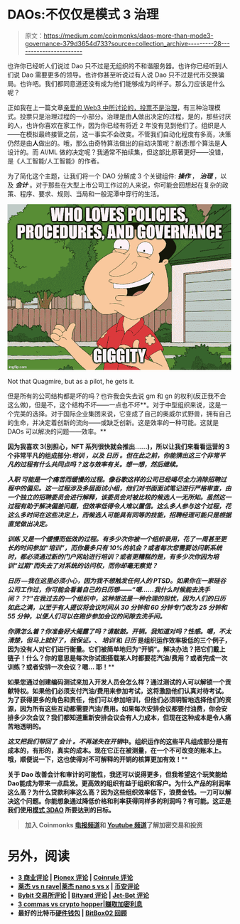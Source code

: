 # DAOs:不仅仅是模式 3 治理

> 原文：<https://medium.com/coinmonks/daos-more-than-mode3-governance-379d3654d733?source=collection_archive---------28----------------------->

也许你已经听人们说过 Dao 只不过是无组织的不和谐服务器。也许你已经听到人们说 Dao 需要更多的领导。也许你甚至听说过有人说 Dao 只不过是代币交换骗局。也许吧。我们都同意道还没有成为他们能够成为的样子。那么刀应该是什么呢？

正如我在上一篇文章[亲爱的 Web3 中所讨论的，投票不是治理](/coinmonks/dear-web3-voting-isnt-governance-a1417641f78d)，有三种治理模式。投票只是治理过程的一小部分。治理是由**人**做出决定的过程，是的，那些讨厌的人，也许你喜欢在家工作，因为你已经有将近 2 年没有见到他们了。组织是人——在模拟最终接管之前，这一事实不会改变。不管我们自动化程度有多高，决策仍然是由**人**做出的。哦，那么由奇特算法做出的自动决策呢？剧透:那个算法是**人**设计的。而 AI/ML 做的决定呢？我通常不拍续集，但这部比原著更好——没错，是《人工智能/人工智能》的作者。

为了简化这个主题，让我们将一个 DAO 分解成 3 个关键组件: ***操作*** ， ***治理*** ，以及 ***会计*** 。对于那些在大型上市公司工作过的人来说，你可能会回想起在复杂的政策、程序、要求、规则、当局和一般泥潭中穿行的生活。

![](img/48d51d1aeb9e570d671eb145a1816af2.png)

Not that Quagmire, but as a pilot, he gets it.

但是所有的公司结构都是坏的吗？也许我会失去说 gm 和 gn 的权利(反正我不会这么做)，但是不，这个结构不坏——一点也不坏**。对于中型组织来说，这是一个完美的选择。对于国际企业集团来说，它变成了自己的奥威尔式野兽，拥有自己的生命，并决定着创新的流向——或缺乏创新。这是效率的一种可能。这就是 DAOs 可以解决的问题——效率。**

**因为我喜欢 3(别担心，NFT 系列很快就会推出……)，所以让我们来看看运营的 3 个非常平凡的组成部分:****培训*** ，以及 ***日历*** 。但在此之前，你能猜出这三个非常平凡的过程有什么共同点吗？这与效率有关。想一想，然后继续。***

***入职 可能是一个痛苦而缓慢的过程。像谷歌这样的公司已经竭尽全力消除招聘过程中的偏见。这一过程涉及多层面试小组，他们对书面面试笔记进行严格审查，由一个独立的招聘委员会进行解释，该委员会对被比较的候选人一无所知。虽然这一过程有助于解决偏差问题，但效率低得令人难以置信。这么多人参与这个过程，花这么多时间在这些决定上，而候选人可能具有同等的技能，招聘经理可能只是根据直觉做出决定。***

******训练*** 又是一个缓慢而低效的过程。有多少次你被一个组织录用，花了一周甚至更长的时间参加“*培训*”，而你最多只有 10%的机会？或者每次您需要访问新系统时，都必须通过新的门户网站进行培训？或者更糟糕的是，有多少次你因为培训“*过期*”而失去了对系统的访问权，而你却毫无察觉？***

******日历*** —我在这里必须小心，因为我不想触发任何人的 PTSD。如果你在一家硅谷公司工作过，你可能会看着自己的日历想——“嗯……我什么时候能去洗手间？？?"在我过去的一个组织中，这种想法是一种合理的担忧，因为人们的日历如此之满，以至于有人提议将会议时间从 30 分钟和 60 分钟专门改为 25 分钟和 55 分钟，以便人们可以在跑步参加会议的间隙去洗手间。***

***你猜怎么着？你准备好大揭露了吗？请敲鼓。**开销**。我知道对吗？性感。嗯，不太清楚，但马上就好了，我保证。*、 ***培训*** 和 ***日历*** 是组织运作效率极低的三个例子，因为没有人对它们进行衡量。它们被简单地归为“开销”。解决办法？把它们戴上链子！什么？你的意思是每次你试图搭载某人时都要花汽油/费用？或者完成一次训练？或者安排一次会议？嗯… **耶**！****

****如果您通过创建编码测试来加入开发人员会怎么样？通过测试的人可以解锁一个贡献特权。如果他们必须支付汽油/费用来参加考试，这将激励他们认真对待考试。为了获得更多的角色和责任，他们可以参加培训，但他们必须明智地选择他们的资源，因为所有这些互动都需要汽油/费用。如果每次安排会议都要付油费，你会安排多少次会议？我们都知道重新安排会议会有人力成本，但现在这种成本是令人痛苦地透明的。****

****这又把我们带回了 ***会计*** 。不再迷失在*开销*中。组织运作的这些平凡组成部分是有成本的，有形的，真实的成本。现在它正在被测量，在一个不可改变的账本上。哦，顺便说一下，这也使得对不可解释的开销的核算更加有效！****

****关于 Dao 改善会计和审计的可能性，我还可以说得更多，但我希望这个玩笑能给 Dao**能成为**带来一点启发。更高效的组织有益于组织和客户。为什么产品的利润率这么高？为什么贷款利率这么高？因为这些组织效率低下，浪费金钱。一刀**可以**解决这个问题。你能想象通过降低价格和利率获得同样多的利润吗？有可能。这正是我们使用[模式 3DAO](http://twitter.com/mode3dao) 所要达到的目标。****

> ****加入 Coinmonks [电报频道](https://t.me/coincodecap)和 [Youtube 频道](https://www.youtube.com/c/coinmonks/videos)了解加密交易和投资****

# ****另外，阅读****

*   ****[3 商业评论](/coinmonks/3commas-review-an-excellent-crypto-trading-bot-2020-1313a58bec92) | [Pionex 评论](https://coincodecap.com/pionex-review-exchange-with-crypto-trading-bot) | [Coinrule 评论](/coinmonks/coinrule-review-2021-a-beginner-friendly-crypto-trading-bot-daf0504848ba)****
*   ****[莱杰 vs n rave](/coinmonks/ledger-vs-ngrave-zero-7e40f0c1d694)|[莱杰 nano s vs x](/coinmonks/ledger-nano-s-vs-x-battery-hardware-price-storage-59a6663fe3b0) | [币安评论](/coinmonks/binance-review-ee10d3bf3b6e)****
*   ****[Bybit 交易所评论](/coinmonks/bybit-exchange-review-dbd570019b71) | [Bityard 评论](https://coincodecap.com/bityard-reivew) | [Jet-Bot 评论](https://coincodecap.com/jet-bot-review)****
*   ****[3 commas vs crypto hopper](/coinmonks/3commas-vs-pionex-vs-cryptohopper-best-crypto-bot-6a98d2baa203)|[赚取加密利息](/coinmonks/earn-crypto-interest-b10b810fdda3)****
*   ****最好的比特币[硬件钱包](/coinmonks/hardware-wallets-dfa1211730c6) | [BitBox02 回顾](/coinmonks/bitbox02-review-your-swiss-bitcoin-hardware-wallet-c36c88fff29)****